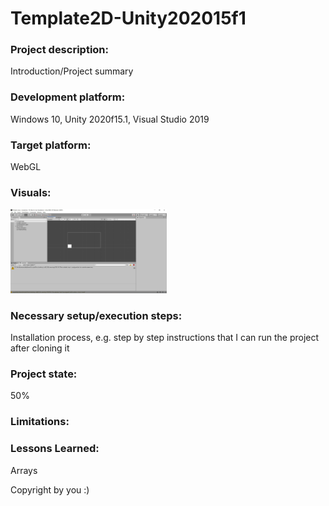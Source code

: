 # Template2D-Unity202015f1

### Project description: 
Introduction/Project summary 

### Development platform: 
Windows 10, Unity 2020f15.1, Visual Studio 2019

### Target platform: 
WebGL

### Visuals: 
<div>
<img src="./Screenshots/screen1.JPG" width="250">
</div>

### Necessary setup/execution steps: 
Installation process, e.g. step by step instructions that I can run the project after cloning it

### Project state: 
50%

### Limitations: 

### Lessons Learned: 
Arrays

Copyright by you :)
